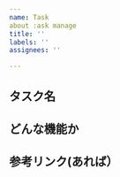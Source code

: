 ```yaml
---
name: Task
about :ask manage
title: ''
labels: ''
assignees: ''

---
```

## タスク名

## どんな機能か

## 参考リンク(あれば）
